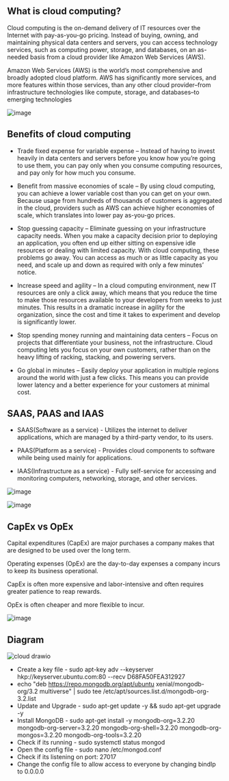 ## What is cloud computing?
Cloud computing is the on-demand delivery of IT resources over the Internet with pay-as-you-go pricing. Instead of buying, owning, and maintaining physical data centers and servers, you can access technology services, such as computing power, storage, and databases, on an as-needed basis from a cloud provider like Amazon Web Services (AWS).

Amazon Web Services (AWS) is the world’s most comprehensive and broadly adopted cloud platform. AWS has significantly more services, and more features within those services, than any other cloud provider–from infrastructure technologies like compute, storage, and databases–to emerging technologies

![image](https://user-images.githubusercontent.com/106158041/199238202-115cf486-5243-4385-8449-a5b7edfb64ae.png)
## Benefits of cloud computing

* Trade fixed expense for variable expense – Instead of having to invest heavily in data centers and servers before you know how you’re going to use them, you can pay only when you consume computing resources, and pay only for how much you consume.

* Benefit from massive economies of scale – By using cloud computing, you can achieve a lower variable cost than you can get on your own. Because usage from hundreds of thousands of customers is aggregated in the cloud, providers such as AWS can achieve higher economies of scale, which translates into lower pay as-you-go prices.

* Stop guessing capacity – Eliminate guessing on your infrastructure capacity needs. When you make a capacity decision prior to deploying an application, you often end up either sitting on expensive idle resources or dealing with limited capacity. With cloud computing, these problems go away. You can access as much or as little capacity as you need, and scale up and down as required with only a few minutes’ notice.

* Increase speed and agility – In a cloud computing environment, new IT resources are only a click away, which means that you reduce the time to make those resources available to your developers from weeks to just minutes. This results in a dramatic increase in agility for the organization, since the cost and time it takes to experiment and develop is significantly lower.

* Stop spending money running and maintaining data centers – Focus on projects that differentiate your business, not the infrastructure. Cloud computing lets you focus on your own customers, rather than on the heavy lifting of racking, stacking, and powering servers.

* Go global in minutes – Easily deploy your application in multiple regions around the world with just a few clicks. This means you can provide lower latency and a better experience for your customers at minimal cost.

## SAAS, PAAS and IAAS

* SAAS(Software as a service) - Utilizes the internet to deliver applications, which are managed by a third-party vendor, to its users.

* PAAS(Platform as a service) - Provides cloud components to software while being used mainly for applications.

* IAAS(Infrastructure as a service) - Fully self-service for accessing and monitoring computers, networking, storage, and other services.

![image](https://user-images.githubusercontent.com/106158041/199240394-e9ea8323-602d-4c1e-8e89-9ae68f774e5c.png)

![image](https://user-images.githubusercontent.com/106158041/199240513-89b88b5e-157c-4476-978f-87511c59b2c5.png)

## CapEx vs OpEx

Capital expenditures (CapEx) are major purchases a company makes that are designed to be used over the long term.

Operating expenses (OpEx) are the day-to-day expenses a company incurs to keep its business operational.

CapEx is often more expensive and labor-intensive and often requires greater patience to reap rewards. 

OpEx is often cheaper and more flexible to incur. 

![image](https://user-images.githubusercontent.com/106158041/199243217-d4f421ec-0964-4b61-87e7-548cb3524fc6.png)

## Diagram

![cloud drawio](https://user-images.githubusercontent.com/106158041/199686868-20156f47-45fd-45c9-905c-1f31c5c1a68f.png)

- Create a key file - sudo apt-key adv --keyserver hkp://keyserver.ubuntu.com:80 --recv D68FA50FEA312927
- echo "deb https://repo.mongodb.org/apt/ubuntu xenial/mongodb-org/3.2 multiverse" | sudo tee /etc/apt/sources.list.d/mongodb-org-3.2.list
-  Update and Upgrade - sudo apt-get update -y && sudo apt-get upgrade -y
-  Install MongoDB - sudo apt-get install -y mongodb-org=3.2.20 mongodb-org-server=3.2.20 mongodb-org-shell=3.2.20 mongodb-org-mongos=3.2.20 mongodb-org-tools=3.2.20
-  Check if its running - sudo systemctl status mongod
-  Open the config file - sudo nano /etc/mongod.conf
-  Check if its listening on port: 27017
-  Change the config file to allow access to everyone by changing bindIp to 0.0.0.0

